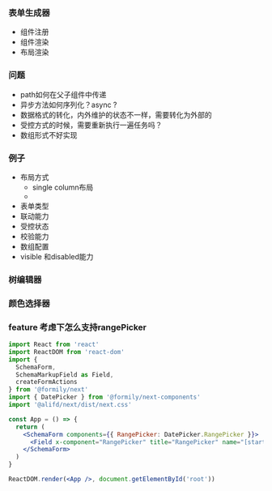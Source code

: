 ### 表单生成器
- 组件注册
- 组件渲染
- 布局渲染


### 问题
- path如何在父子组件中传递
- 异步方法如何序列化？async ?
- 数据格式的转化，内外维护的状态不一样，需要转化为外部的
- 受控方式的时候，需要重新执行一遍任务吗？
- 数组形式不好实现

### 例子
- 布局方式
  - single column布局
  - 
- 表单类型
- 联动能力
- 受控状态
- 校验能力
- 数组配置
- visible 和disabled能力


### 树编辑器
### 颜色选择器

### feature 考虑下怎么支持rangePicker
```jsx
import React from 'react'
import ReactDOM from 'react-dom'
import {
  SchemaForm,
  SchemaMarkupField as Field,
  createFormActions
} from '@formily/next'
import { DatePicker } from '@formily/next-components'
import '@alifd/next/dist/next.css'

const App = () => {
  return (
    <SchemaForm components={{ RangePicker: DatePicker.RangePicker }}>
      <Field x-component="RangePicker" title="RangePicker" name="[start,end]" />
    </SchemaForm>
  )
}

ReactDOM.render(<App />, document.getElementById('root'))
```

